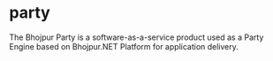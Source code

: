 # party
The Bhojpur Party is a software-as-a-service product used as a Party Engine based on Bhojpur.NET Platform for application delivery.
